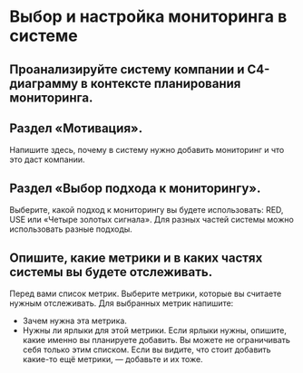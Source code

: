 # Выбор и настройка мониторинга в системе


## Проанализируйте систему компании и C4-диаграмму в контексте планирования мониторинга.

## Раздел «Мотивация». 
Напишите здесь, почему в систему нужно добавить мониторинг и что это даст компании.

## Раздел «Выбор подхода к мониторингу». 
Выберите, какой подход к мониторингу вы будете использовать: RED, USE или «Четыре золотых сигнала». Для разных частей системы можно использовать разные подходы.

## Опишите, какие метрики и в каких частях системы вы будете отслеживать.
 Перед вами список метрик. Выберите метрики, которые вы считаете нужным отслеживать. Для выбранных метрик напишите:
- Зачем нужна эта метрика.
- Нужны ли ярлыки для этой метрики. Если ярлыки нужны, опишите, какие именно вы планируете добавить.
Вы можете не ограничивать себя только этим списком. Если вы видите, что стоит добавить какие-то ещё метрики, — добавьте и их тоже.